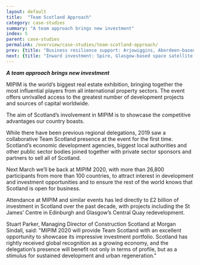 ```yaml
---
layout: default
title:  "Team Scotland Approach"
category: case-studies
summary: "A team approach brings new investment"
index: 5
parent: case-studies
permalink: /overview/case-studies/team-scotland-approach/
prev: {title: "Business resilience support: Arjowiggins, Aberdeen-based paper mill saved from closure", url: "/overview/case-studies/business-resilience-support/" }
next: {title: "Inward investment: Spire, Glasgow-based space satellite company", url: "/overview/case-studies/inward-investment/" }
---
```

***A team approach brings new investment***

MIPIM is the world’s biggest real estate exhibition, bringing together the most influential players from all international property sectors. The event offers unrivalled access to the greatest number of development projects and sources of capital worldwide.  

The aim of Scotland’s involvement in MIPIM is to showcase the competitive advantages our country boasts.  

While there have been previous regional delegations, 2019 saw a collaborative Team Scotland presence at the event for the first time. Scotland’s economic development agencies, biggest local authorities and other public sector bodies joined together with private sector sponsors and partners to sell all of Scotland.  

Next March we’ll be back at MIPIM 2020, with more than 26,800 participants from more than 100 countries, to attract interest in development and investment opportunities and to ensure the rest of the world knows that Scotland is open for business.  

Attendance at MIPIM and similar events has led directly to £2 billion of investment in Scotland over the past decade, with projects including the St James’ Centre in Edinburgh and Glasgow’s Central Quay redevelopment.  

Stuart Parker, Managing Director of Construction Scotland at Morgan Sindall, said:
"MIPIM 2020 will provide Team Scotland with an excellent opportunity to showcase its impressive investment portfolio. Scotland has rightly received global recognition as a growing economy, and the delegation’s presence will benefit not only in terms of profile, but as a stimulus for sustained development and urban regeneration."  
